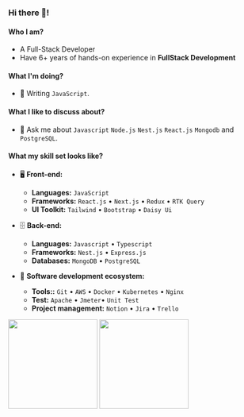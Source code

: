 ### Hi there 👋!

#### Who I am?

- A Full-Stack Developer 
- Have 6+ years of hands-on experience in **FullStack Development**

#### What I'm doing?

- 🌱 Writing `JavaScript`.
#### What I like to discuss about?

- 💬 Ask me about `Javascript` `Node.js` `Nest.js` `React.js` `Mongodb` and `PostgreSQL`.

#### What my skill set looks like?

- 🖥 **Front-end:**

  - **Languages:** `JavaScript`
  - **Frameworks:** `React.js` • `Next.js` • `Redux` • `RTK Query`
  - **UI Toolkit:** `Tailwind` • `Bootstrap` • `Daisy Ui`

- 🗄️ **Back-end:**

  - **Languages:** `Javascript` • `Typescript`
  - **Frameworks:** `Nest.js` • `Express.js`
  - **Databases:** `MongoDB` • `PostgreSQL`

- 🎡 **Software development ecosystem:**

  - **Tools::** `Git` • `AWS` • `Docker` • `Kubernetes` • `Nginx`
  - **Test:** `Apache` • `Jmeter`• `Unit Test`
  - **Project management:** `Notion` • `Jira` • `Trello`

<!--Github Stats-->
<p float="left">
<img height="180em" src="https://github-readme-stats.vercel.app/api?username=DecentralizedWorld150" /> 
<img height="180em" src="https://github-readme-stats.vercel.app/api/top-langs/?username=DecentralizedWorld150"/>
</p>


<!-- GitHub Profile Views Counter -->
